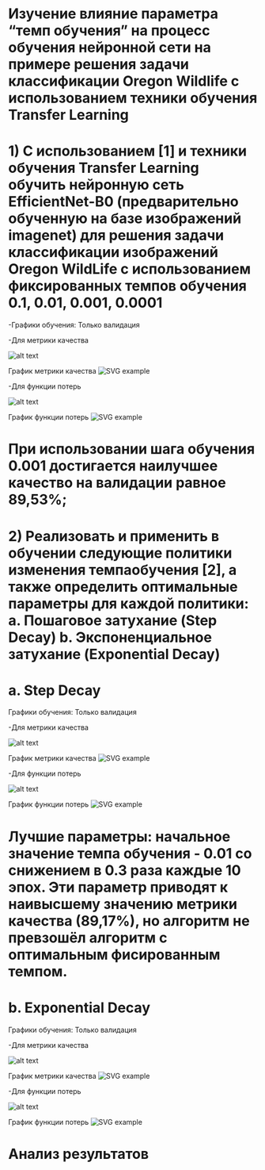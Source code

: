 # Изучение влияние параметра “темп обучения” на процесс обучения нейронной сети на примере решения задачи классификации Oregon Wildlife с использованием техники обучения Transfer Learning
# 1) С использованием [1] и техники обучения Transfer Learning обучить нейронную сеть EfficientNet-B0 (предварительно обученную на базе изображений imagenet) для решения задачи классификации изображений Oregon WildLife с использованием фиксированных темпов обучения 0.1, 0.01, 0.001, 0.0001
-Графики обучения: Только валидация

-Для метрики качества

 ![alt text](metrika2.jpg)
   
   График метрики качества
  ![SVG example](./metrika2.svg)
  
  -Для функции потерь
  
  ![alt text](loss2.jpg)
  
  График функции потерь
  ![SVG example](./loss2.svg)
  
  # При использовании шага обучения 0.001 достигается наилучшее качество на валидации равное 89,53%;


# 2) Реализовать и применить в обучении следующие политики изменения темпаобучения [2], а также определить оптимальные параметры для каждой политики: a. Пошаговое затухание (Step Decay) b. Экспоненциальное затухание (Exponential Decay)

# a. Step Decay
Графики обучения: Только валидация

-Для метрики качества

 ![alt text](exp_metrika.jpg)
   
   График метрики качества
  ![SVG example](./exp_metrika.svg)
  
  -Для функции потерь
  
  ![alt text](exp_loss.jpg)
  
  График функции потерь
  ![SVG example](./exp_loss.svg)

 # Лучшие параметры: начальное значение темпа обучения - 0.01 со снижением в 0.3 раза каждые 10 эпох. Эти параметр приводят к наивысшему значению метрики качества (89,17%), но алгоритм не превзошёл алгоритм с оптимальным фисированным темпом.
 
# b. Exponential Decay
Графики обучения: Только валидация

-Для метрики качества

 ![alt text](exp_metrika2.jpg)
   
   График метрики качества
  ![SVG example](./exp_metrika2.svg)
  
  -Для функции потерь
  
  ![alt text](exp_loss2.jpg)
  
  График функции потерь
  ![SVG example](./exp_loss2.svg)





# Анализ результатов
 
